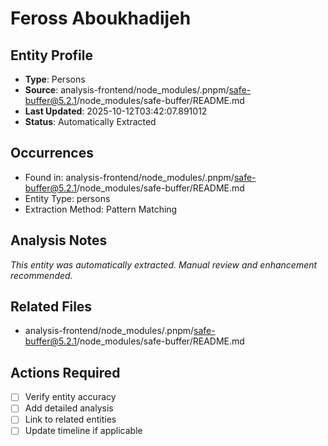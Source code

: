 # Feross Aboukhadijeh

## Entity Profile
- **Type**: Persons
- **Source**: analysis-frontend/node_modules/.pnpm/safe-buffer@5.2.1/node_modules/safe-buffer/README.md
- **Last Updated**: 2025-10-12T03:42:07.891012
- **Status**: Automatically Extracted

## Occurrences
- Found in: analysis-frontend/node_modules/.pnpm/safe-buffer@5.2.1/node_modules/safe-buffer/README.md
- Entity Type: persons
- Extraction Method: Pattern Matching

## Analysis Notes
*This entity was automatically extracted. Manual review and enhancement recommended.*

## Related Files
- analysis-frontend/node_modules/.pnpm/safe-buffer@5.2.1/node_modules/safe-buffer/README.md

## Actions Required
- [ ] Verify entity accuracy
- [ ] Add detailed analysis
- [ ] Link to related entities
- [ ] Update timeline if applicable

